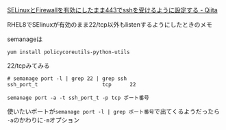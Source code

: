 [SELinuxとFirewallを有効にしたまま443でsshを受けるように設定する \- Qiita](https://qiita.com/yamada-hakase/items/9121be88c94f79e6cc65)

RHEL8でSElinuxが有効のまま22/tcp以外もlistenするようにしたときのメモ

semanageは

```
yum install policycoreutils-python-utils
```

22/tcpみてみる

```
# semanage port -l | grep 22 | grep ssh
ssh_port_t                     tcp      22
```

```
semanage port -a -t ssh_port_t -p tcp ポート番号
```

使いたいポートが`semanage port -l | grep ポート番号`で出てくるようだったら
`-a`のかわりに`-m`オプション
